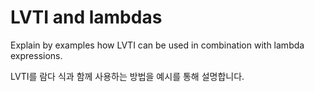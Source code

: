 # LVTI and lambdas

Explain by examples how LVTI can be used in combination with lambda expressions.

LVTI를 람다 식과 함께 사용하는 방법을 예시를 통해 설명합니다.
